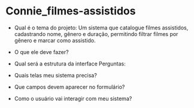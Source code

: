 # Connie_filmes-assistidos

- Qual é o tema do projeto: Um sistema que catalogue filmes assistidos, cadastrando nome, gênero e
duração, permitindo filtrar filmes por gênero e marcar como assistido. 

- O que ele deve fazer?

- Qual será a estrutura da interface
Perguntas:

- Quais telas meu sistema precisa?

- Que campos devem aparecer no formulário?

- Como o usuário vai interagir com meu sistema?